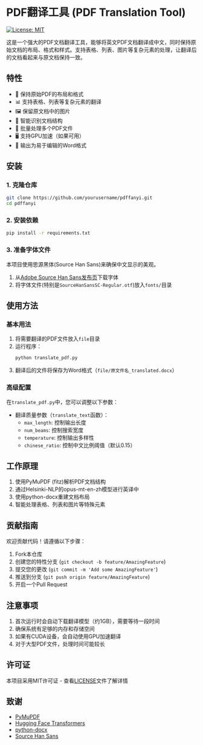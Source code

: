 # PDF翻译工具 (PDF Translation Tool)

[![License: MIT](https://img.shields.io/badge/License-MIT-yellow.svg)](https://opensource.org/licenses/MIT)

这是一个强大的PDF文档翻译工具，能够将英文PDF文档翻译成中文，同时保持原始文档的布局、格式和样式。支持表格、列表、图片等复杂元素的处理，让翻译后的文档看起来与原文档保持一致。

## 特性

- 🚀 保持原始PDF的布局和格式
- 📊 支持表格、列表等复杂元素的翻译
- 🖼️ 保留原文档中的图片
- 🎯 智能识别文档结构
- 🔄 批量处理多个PDF文件
- 🖥️ 支持GPU加速（如果可用）
- 📝 输出为易于编辑的Word格式

## 安装

### 1. 克隆仓库

```bash
git clone https://github.com/yourusername/pdffanyi.git
cd pdffanyi
```

### 2. 安装依赖

```bash
pip install -r requirements.txt
```

### 3. 准备字体文件

本项目使用思源黑体(Source Han Sans)来确保中文显示的美观。

1. 从[Adobe Source Han Sans发布页](https://github.com/adobe-fonts/source-han-sans/releases)下载字体
2. 将字体文件(特别是`SourceHanSansSC-Regular.otf`)放入`fonts/`目录

## 使用方法

### 基本用法

1. 将需要翻译的PDF文件放入`file`目录
2. 运行程序：
   ```bash
   python translate_pdf.py
   ```
3. 翻译后的文件将保存为Word格式（`file/原文件名_translated.docx`）

### 高级配置

在`translate_pdf.py`中，您可以调整以下参数：

- 翻译质量参数（`translate_text`函数）：
  - `max_length`: 控制输出长度
  - `num_beams`: 控制搜索宽度
  - `temperature`: 控制输出多样性
  - `chinese_ratio`: 控制中文比例阈值（默认0.15）

## 工作原理

1. 使用PyMuPDF (fitz)解析PDF文档结构
2. 通过Helsinki-NLP的opus-mt-en-zh模型进行英译中
3. 使用python-docx重建文档布局
4. 智能处理表格、列表和图片等特殊元素

## 贡献指南

欢迎贡献代码！请遵循以下步骤：

1. Fork本仓库
2. 创建您的特性分支 (`git checkout -b feature/AmazingFeature`)
3. 提交您的更改 (`git commit -m 'Add some AmazingFeature'`)
4. 推送到分支 (`git push origin feature/AmazingFeature`)
5. 开启一个Pull Request

## 注意事项

1. 首次运行时会自动下载翻译模型（约1GB），需要等待一段时间
2. 确保系统有足够的内存和存储空间
3. 如果有CUDA设备，会自动使用GPU加速翻译
4. 对于大型PDF文件，处理时间可能较长

## 许可证

本项目采用MIT许可证 - 查看[LICENSE](LICENSE)文件了解详情

## 致谢

- [PyMuPDF](https://github.com/pymupdf/PyMuPDF)
- [Hugging Face Transformers](https://github.com/huggingface/transformers)
- [python-docx](https://github.com/python-openxml/python-docx)
- [Source Han Sans](https://github.com/adobe-fonts/source-han-sans)